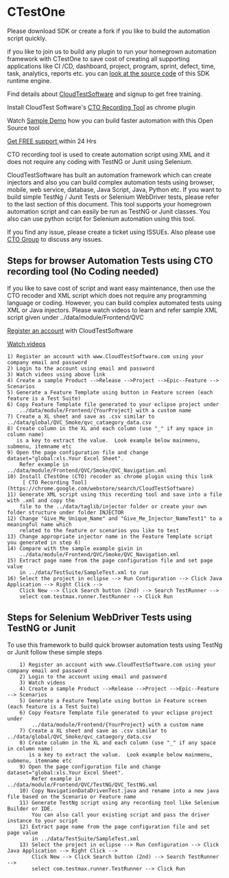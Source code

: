 # CTestOne

Please download SDK or create a fork if you like to build the automation script quickly.

if you like to join us to build any plugin to run your homegrown automation framework with CTestOne to save cost of creating all supporting applications like CI /CD, dashboard, project, program, sprint, defect, time, task, analytics, reports etc. you can [look at the source code](https://github.com/cloudtestsoftware/TestMax) of this SDK runtime engine.

Find details about [CloudTestSoftware](http://www.CloudTestSoftware.com) and signup to get free training.

Install CloudTest Software's [ CTO Recording Tool](https://chrome.google.com/webstore/search/CloudTestSoftware) as chrome plugin

Watch [Sample Demo](http://www.cloudtestsoftware.com/#!open-source-project-demo/cil4) how you can build faster automation with this Open Source tool

[ Get FREE support ](http://sandbox.artitelly.com/testrepo/service?servicekey=c2phbmFAY2xvdWR0ZXN0c29mdHdhcmUuY29tO3NyaWppdDk2O2NhbXBhaWdu&sendreference=0&refobjid=2599B7BB58AA1AD9E0505D0A1FAB7682) within 24 Hrs


CTO recording tool is used to create automation script using XML and it does not require any coding with TestNG or Junit using Selenium.

CloudTestSoftware has built an automation framework which can create injectors and also you can build complex automation tests using browser, mobile, web service, database, Java Script, Java, Python  etc. If you want to build simple TestNg / Junit Tests or Selenium WebDriver tests, please refer to the last section of this document. This tool supports your homegrown automation script and can easily be run as TestNG or Junit classes. You also can use python script for Selenium automation using this tool.

If you find any issue, please create a ticket using ISSUEs. Also please use [ CTO Group](https://groups.google.com/forum/#!forum/cloud-test-software--software-automation-as-a-service) to discuss any issues.




## Steps for browser Automation Tests using CTO recording tool                     (No Coding needed)

If you like to save cost of script and want easy maintenance, then use the CTO recoder and XML script which does not require any programming language or coding. However, you can build complex automated tests using XML or Java injectors. Please watch videos to learn and refer sample XML script given under ../data/module/Frontend/QVC

  [Register an account](http://sandbox.artitelly.com/testrepo/service) with CloudTestSoftware
  
  [Watch videos](http://www.cloudtestsoftware.com/#!open-source-project-demo/cil4)

    1) Register an account with www.CloudTestSoftware.com using your company email and password
    2) Login to the account using email and password
    3) Watch videos using above link
    4) Create a sample Product -->Release -->Project -->Epic--Feature --> Scenarios
    5) Generate a Feature Template using button in Feature screen (each feature is a Test Suite)
    6) Copy Feature Template file generated to your eclipse project under 
        ../data/module/Frontend/{YourProject} with a custom name
    7) Create a XL sheet and save as .csv similar to ../data/global/QVC_Smoke/qvc_cataegory_data.csv
    8) Create column in the XL and each column (use "_" if any space in column name) 
       is a key to extract the value.  Look example below mainmenu, submenu, itemname etc
    9) Open the page configuration file and change dataset="global:xls.Your Excel Sheet". 
        Refer example in ../data/module/Frontend/QVC/Smoke/QVC_Navigation.xml
    10) Install CTestOne (CTO) recoder as chrome plugin using this link 
         [ CTO Recording Tool](https://chrome.google.com/webstore/search/CloudTestSoftware)
    11) Generate XML script using this recording tool and save into a file with .xml and copy the 
        file to the ../data/taglib/injector folder or create your own folder structure under folder INJECTOR
    12) Change "Give_Me_Unique_Name" and "Give_Me_Injector_NameTest1" to a meaningful name which 
        related to the feature or scenarios you like to test
    13) Change appropriate injector name in the Feature Template script you generated in step 6)
    14) Compare with the sample example givin in
        ../data/module/Frontend/QVC/Smoke/QVC_Navigation.xml
    15) Extract page name from the page configuration file and set page value 
        in ../data/TestSuite/SampleTest.xml to run
    16) Select the project in eclipse --> Run Configuration --> Click Java Application --> Right Click -->
        Click New --> Click Search button (2nd) --> Search TestRunner --> 
        select com.testmax.runner.TestRunner --> Click Run

## Steps for Selenium WebDriver Tests using TestNG or Junit

 To use this framework to build quick browser automation tests using TestNg or Junit follow these simple steps
       
        1) Register an account with www.CloudTestSoftware.com using your company email and password
        2) Login to the account using email and password
        3) Watch videos
        4) Create a sample Product -->Release -->Project -->Epic--Feature --> Scenarios
        5) Generate a Feature Template using button in Feature screen (each feature is a Test Suite)
        6) Copy Feature Template file generated to your eclipse project under 
            ../data/module/Frontend/{YourProject} with a custom name
        7) Create a XL sheet and save as .csv similar to ../data/global/QVC_Smoke/qvc_cataegory_data.csv
        8) Create column in the XL and each column (use "_" if any space in column name) 
           is a key to extract the value.  Look example below mainmenu, submenu, itemname etc
        9) Open the page configuration file and change dataset="global:xls.Your Excel Sheet". 
            Refer example in ../data/module/Frontend/QVC/TestNG/QVC_TestNG.xml
        10) Copy NavigationDataDrivenTest.java and rename into a new java file based on the Scenario or Feature name
        11) Generate TestNg script using any recording tool like Selenium Builder or IDE. 
            You can also call your existing script and pass the driver instance to your script
        12) Extract page name from the page configuration file and set page value 
            in ../data/TestSuite/SampleTest.xml
        13) Select the project in eclipse --> Run Configuration --> Click Java Application --> Right Click -->
            Click New --> Click Search button (2nd) --> Search TestRunner --> 
            select com.testmax.runner.TestRunner --> Click Run
            
  
